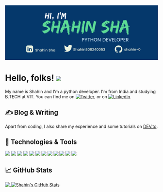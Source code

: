 <!-- More info, tips and tricks for making GitHub Profile README can be found in my article at https://towardsdatascience.com/build-a-stunning-readme-for-your-github-profile-9b80434fe5d7 -->

[![Header](https://github.com/shahin-0/shahin-0/blob/main/SHAHIN.png "Header")](https://martinheinz.dev/)

# Hello, folks! <img src="https://raw.githubusercontent.com/MartinHeinz/MartinHeinz/master/wave.gif" width="30px">

My name is Shahin and I'm a python developer. I'm from India and studying B.TECH at VIT. You can find me on [![Twitter][1.2]][1],  or on [![LinkedIn][3.2]][3].

## &#x270d; Blog & Writing

Apart from coding, I also share my experience and some tutorials on [DEV.to](https://dev.to/shahinsha).

## 🔧 Technologies & Tools
![](https://img.shields.io/badge/OS-Linux-informational?style=flat&logo=linux&logoColor=white&color=2bbc8a)
![](https://img.shields.io/badge/Code-Python-informational?style=flat&logo=python&logoColor=white&color=2bbc8a)
![](https://img.shields.io/badge/Code-JavaScript-informational?style=flat&logo=javascript&logoColor=white&color=2bbc8a)
![](https://img.shields.io/badge/Shell-Bash-informational?style=flat&logo=gnu-bash&logoColor=white&color=2bbc8a)
![](https://img.shields.io/badge/Ruby-informational?style=flat&logo&logo=ruby&logoColor=white&color=2bbc8a)
![](https://img.shields.io/badge/MongoDB-informational?style=flat&logo&logo=mongodb&logoColor=white&color=2bbc8a)
![](https://img.shields.io/badge/MySQL-informational?style=flat&logo&logo=mysql&logoColor=white&color=2bbc8a)
![](https://img.shields.io/badge/Django-informational?style=flat&logo&logo=django&logoColor=white&color=2bbc8a)
![](https://img.shields.io/badge/Visual_Studio_Code-informational?style=flat&logo&logo=visual%20studio%20code&logoColor=white&color=2bbc8a)
![](https://img.shields.io/badge/PyCharm-informational.svg?&style=flat&logo&logo=PyCharm&logoColor=white&color=2bbc8a)
![](https://img.shields.io/badge/VIM-informational.svg?&style=flat&logo&logo=vim&logoColor=white&color=2bbc8a)
![](https://img.shields.io/badge/Atom-informational?style=flat&logo&logo=Atom&logoColor=white&color=2bbc8a)


## &#x1f4c8; GitHub Stats

<a href="https://github.com/shahin-0/shahin-0">
  <img align="center" src="https://github-readme-stats.vercel.app/api/top-langs/?username=shahin-0&show_icons=true&line_height=27&count_private=true&title_color=ffffff&text_color=c9cacc&icon_color=2bbc8a&bg_color=1d1f21" />
</a>
<a href="https://github.com/shahin-0/shahin-0">
  <img align="center" src="https://github-readme-stats.vercel.app/api?username=shahin-0&show_icons=true&line_height=27&count_private=true&title_color=ffffff&text_color=c9cacc&icon_color=2bbc8a&bg_color=1d1f21" alt="Shahin's GitHub Stats" />
</a>

<!-- links to social media icons -->

<!-- icons with padding -->

[1.1]: http://i.imgur.com/tXSoThF.png (twitter icon with padding)
[2.1]: http://i.imgur.com/0o48UoR.png (github icon with padding)

<!-- icons without padding -->

[1.2]: http://i.imgur.com/wWzX9uB.png (twitter icon without padding)
[2.2]: http://i.imgur.com/9I6NRUm.png (github icon without padding)
[3.2]: https://raw.githubusercontent.com/MartinHeinz/MartinHeinz/master/linkedin-3-16.png (LinkedIn icon without padding)


<!-- links to your social media accounts -->

[1]: https://twitter.com/ShahinS08240053
[2]: https://github.com/shahin-0
[3]: https://www.linkedin.com/in/shahin-sha-a89506225/


<!-- Resources -->
<!-- Icons: https://simpleicons.org/ -->
<!-- GitHub Stats: https://github.com/anuraghazra/github-readme-stats -->
<!-- Emojis: https://emojipedia.org/emoji/ -->
<!-- HTML Emojis: https://www.fileformat.info/index.htm -->
<!-- Shields: https://shields.io/ -->
<!-- Awesome GitHub Profile README: https://github.com/abhisheknaiidu/awesome-github-profile-readme -->
